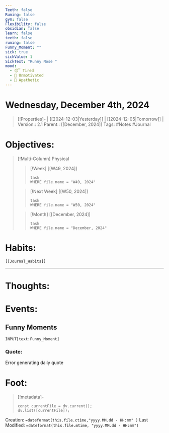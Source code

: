 ```yaml
---
Teeth: false
Runing: false
gym: false
Flexibility: false
obsidian: false
learn: false
teeth: false
runing: false
Funny_Moment: ""
sick: true
sickValue: 1
SickText: "Runny Nose "
mood:
  - 😴 Tired
  - 🥱 Unmotivated
  - 🤷 Apathetic
---
```

# Wednesday, December 4th, 2024
>[!Properties]- | [[2024-12-03|Yesterday]] | [[2024-12-05|Tomorrow]] |
>Version:: 2.1
>Parent:: [[December, 2024]]
>Tags: #Notes #Journal 

# Objectives:
>[!Multi-Column] Physical
>>[!Week] [[W49, 2024]]
>>```dataview
>>task
>>WHERE file.name = "W49, 2024"
>>```
>
>>[!Next Week] [[W50, 2024]]
>>```dataview
>>task
>>WHERE file.name = "W50, 2024"
>>```
>
>>[!Month] [[December, 2024]]
>>```dataview
>>task
>>WHERE file.name = "December, 2024"
>>```
>
# Habits:
```meta-bind-embed
[[Journal_Habits]]
```
***
# Thoughts:


# Events:
## Funny Moments 
`INPUT[text:Funny_Moment]`


### Quote:
Error generating daily quote

# Foot:

>[!metadata]-
>```dataviewjs
>const currentFile = dv.current();
>dv.list([currentFile]);
>```

Creation:          `=dateformat(this.file.ctime,"yyyy.MM.dd - HH:mm" )`
Last Modified:  `=dateformat(this.file.mtime, "yyyy.MM.dd - HH:mm")`


